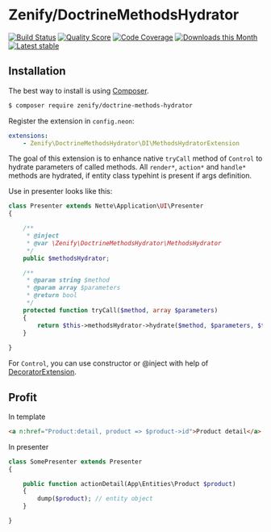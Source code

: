# Zenify/DoctrineMethodsHydrator

[![Build Status](https://img.shields.io/travis/Zenify/DoctrineMethodsHydrator.svg?style=flat-square)](https://travis-ci.org/Zenify/DoctrineMethodsHydrator)
[![Quality Score](https://img.shields.io/scrutinizer/g/Zenify/DoctrineMethodsHydrator.svg?style=flat-square)](https://scrutinizer-ci.com/g/Zenify/DoctrineMethodsHydrator)
[![Code Coverage](https://img.shields.io/scrutinizer/coverage/g/Zenify/DoctrineMethodsHydrator.svg?style=flat-square)](https://scrutinizer-ci.com/g/Zenify/DoctrineMethodsHydrator)
[![Downloads this Month](https://img.shields.io/packagist/dm/zenify/doctrine-methods-hydrator.svg?style=flat-square)](https://packagist.org/packages/zenify/doctrine-methods-hydrator)
[![Latest stable](https://img.shields.io/packagist/v/zenify/doctrine-methods-hydrator.svg?style=flat-square)](https://packagist.org/packages/zenify/doctrine-methods-hydrator)


## Installation

The best way to install is using [Composer](http://getcomposer.org/).

```sh
$ composer require zenify/doctrine-methods-hydrator
```

Register the extension in `config.neon`:

```yaml
extensions:
	- Zenify\DoctrineMethodsHydrator\DI\MethodsHydratorExtension
```

The goal of this extension is to enhance native `tryCall` method of `Control` to hydrate parameters of called methods.
All `render*`, `action*` and `handle*` methods are hydrated, if entity class typehint is present if args definition.

Use in presenter looks like this:

```php
class Presenter extends Nette\Application\UI\Presenter
{

	/**
	 * @inject
   	 * @var \Zenify\DoctrineMethodsHydrator\MethodsHydrator
   	 */
   	public $methodsHydrator;

	/**
	 * @param string $method
	 * @param array $parameters
	 * @return bool
	 */
	protected function tryCall($method, array $parameters)
	{
		return $this->methodsHydrator->hydrate($method, $parameters, $this);
	}
	
}
```

For `Control`, you can use constructor or @inject with help of [DecoratorExtension](http://api.nette.org/2.3/Nette.DI.Extensions.DecoratorExtension.html).


## Profit

In template

```html
<a n:href="Product:detail, product => $product->id">Product detail</a>
```

In presenter

```php
class SomePresenter extends Presenter
{

	public function actionDetail(App\Entities\Product $product)
	{
		dump($product); // entity object
	}

}
```
